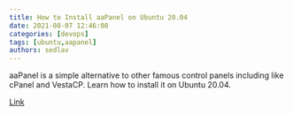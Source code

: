 ```yaml
---
title: How to Install aaPanel on Ubuntu 20.04
date: 2021-08-07 12:46:08
categories: [devops]
tags: [ubuntu,aapanel]
authors: sedlav
---
```


aaPanel is a simple alternative to other famous control panels including like cPanel and VestaCP. Learn how to install it on Ubuntu 20.04.

[Link](https://www.rosehosting.com/blog/how-to-install-aapanel-on-ubuntu-20-04/)
